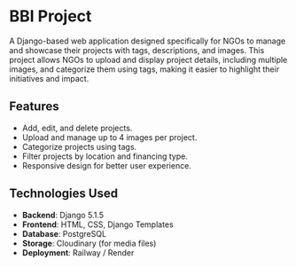 # BBI Project

A Django-based web application designed specifically for NGOs to manage and showcase their projects with tags, descriptions, and images. This project allows NGOs to upload and display project details, including multiple images, and categorize them using tags, making it easier to highlight their initiatives and impact.

## Features

- Add, edit, and delete projects.
- Upload and manage up to 4 images per project.
- Categorize projects using tags.
- Filter projects by location and financing type.
- Responsive design for better user experience.

## Technologies Used

- **Backend**: Django 5.1.5
- **Frontend**: HTML, CSS, Django Templates
- **Database**: PostgreSQL
- **Storage**: Cloudinary (for media files)
- **Deployment**: Railway / Render


